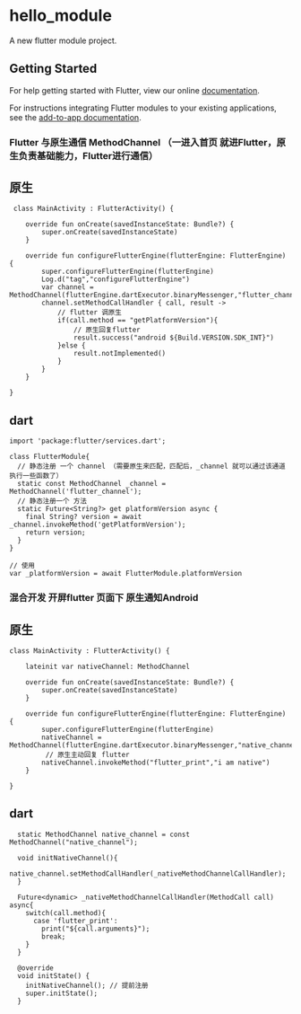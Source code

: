 # hello_module

A new flutter module project.

## Getting Started

For help getting started with Flutter, view our online
[documentation](https://flutter.dev/).

For instructions integrating Flutter modules to your existing applications,
see the [add-to-app documentation](https://flutter.dev/docs/development/add-to-app).


### Flutter 与原生通信 MethodChannel （一进入首页 就进Flutter，原生负责基础能力，Flutter进行通信）
## 原生
~~~
 class MainActivity : FlutterActivity() {

    override fun onCreate(savedInstanceState: Bundle?) {
        super.onCreate(savedInstanceState)
    }

    override fun configureFlutterEngine(flutterEngine: FlutterEngine) {
        super.configureFlutterEngine(flutterEngine)
        Log.d("tag","configureFlutterEngine")
        var channel =   MethodChannel(flutterEngine.dartExecutor.binaryMessenger,"flutter_channel")
        channel.setMethodCallHandler { call, result ->
            // flutter 调原生
            if(call.method == "getPlatformVersion"){
                // 原生回复flutter
                result.success("android ${Build.VERSION.SDK_INT}")
            }else {
                result.notImplemented()
            }
        }
    }

}
~~~
## dart
~~~
import 'package:flutter/services.dart';

class FlutterModule{
  // 静态注册 一个 channel （需要原生来匹配，匹配后，_channel 就可以通过该通道执行一些函数了）
  static const MethodChannel _channel = MethodChannel('flutter_channel');
  // 静态注册一个 方法
  static Future<String?> get platformVersion async {
    final String? version = await _channel.invokeMethod('getPlatformVersion');
    return version;
  }
}

// 使用
var _platformVersion = await FlutterModule.platformVersion
~~~


### 混合开发 开屏flutter 页面下  原生通知Android

## 原生
~~~
class MainActivity : FlutterActivity() {

    lateinit var nativeChannel: MethodChannel
    
    override fun onCreate(savedInstanceState: Bundle?) {
        super.onCreate(savedInstanceState)
    }

    override fun configureFlutterEngine(flutterEngine: FlutterEngine) {
        super.configureFlutterEngine(flutterEngine)
        nativeChannel = MethodChannel(flutterEngine.dartExecutor.binaryMessenger,"native_channel")
         // 原生主动回复 flutter
        nativeChannel.invokeMethod("flutter_print","i am native")
    }

}
~~~

## dart 
~~~
  static MethodChannel native_channel = const MethodChannel("native_channel");
  
  void initNativeChannel(){
    native_channel.setMethodCallHandler(_nativeMethodChannelCallHandler);
  }

  Future<dynamic> _nativeMethodChannelCallHandler(MethodCall call) async{
    switch(call.method){
      case 'flutter_print':
        print("${call.arguments}");
        break;
    }
  }
  
  @override
  void initState() {
    initNativeChannel(); // 提前注册
    super.initState();
  }

~~~


